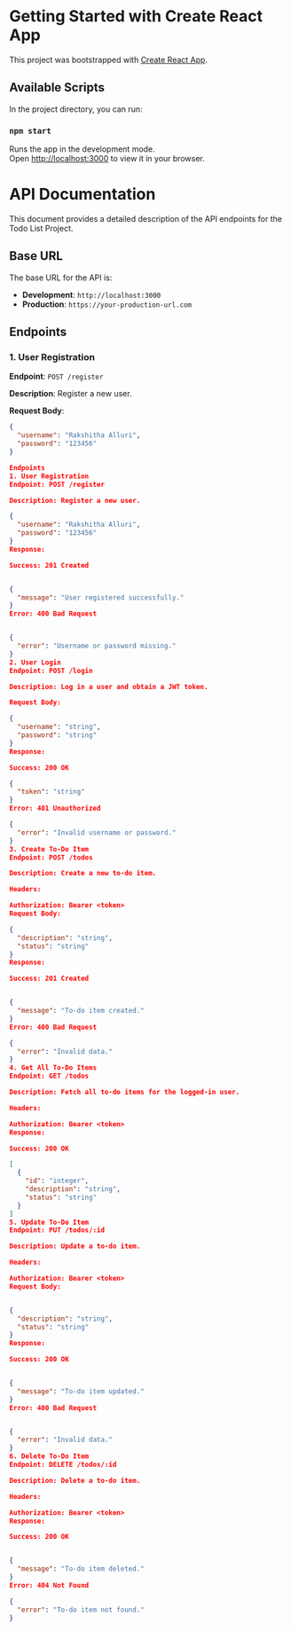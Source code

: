 # Getting Started with Create React App

This project was bootstrapped with [Create React App](https://github.com/facebook/create-react-app).

## Available Scripts

In the project directory, you can run:

### `npm start`

Runs the app in the development mode.\
Open [http://localhost:3000](http://localhost:3000) to view it in your browser.

# API Documentation

This document provides a detailed description of the API endpoints for the Todo List Project.

## Base URL

The base URL for the API is:

- **Development**: `http://localhost:3000`
- **Production**: `https://your-production-url.com`

## Endpoints

### 1. User Registration

**Endpoint**: `POST /register`

**Description**: Register a new user.

**Request Body**:
```json
{
  "username": "Rakshitha Alluri",
  "password": "123456"
}

Endpoints
1. User Registration
Endpoint: POST /register

Description: Register a new user.

{
  "username": "Rakshitha Alluri",
  "password": "123456"
}
Response:

Success: 201 Created


{
  "message": "User registered successfully."
}
Error: 400 Bad Request


{
  "error": "Username or password missing."
}
2. User Login
Endpoint: POST /login

Description: Log in a user and obtain a JWT token.

Request Body:

{
  "username": "string",
  "password": "string"
}
Response:

Success: 200 OK

{
  "token": "string"
}
Error: 401 Unauthorized

{
  "error": "Invalid username or password."
}
3. Create To-Do Item
Endpoint: POST /todos

Description: Create a new to-do item.

Headers:

Authorization: Bearer <token>
Request Body:

{
  "description": "string",
  "status": "string"
}
Response:

Success: 201 Created


{
  "message": "To-do item created."
}
Error: 400 Bad Request

{
  "error": "Invalid data."
}
4. Get All To-Do Items
Endpoint: GET /todos

Description: Fetch all to-do items for the logged-in user.

Headers:

Authorization: Bearer <token>
Response:

Success: 200 OK

[
  {
    "id": "integer",
    "description": "string",
    "status": "string"
  }
]
5. Update To-Do Item
Endpoint: PUT /todos/:id

Description: Update a to-do item.

Headers:

Authorization: Bearer <token>
Request Body:


{
  "description": "string",
  "status": "string"
}
Response:

Success: 200 OK


{
  "message": "To-do item updated."
}
Error: 400 Bad Request


{
  "error": "Invalid data."
}
6. Delete To-Do Item
Endpoint: DELETE /todos/:id

Description: Delete a to-do item.

Headers:

Authorization: Bearer <token>
Response:

Success: 200 OK


{
  "message": "To-do item deleted."
}
Error: 404 Not Found

{
  "error": "To-do item not found."
}
